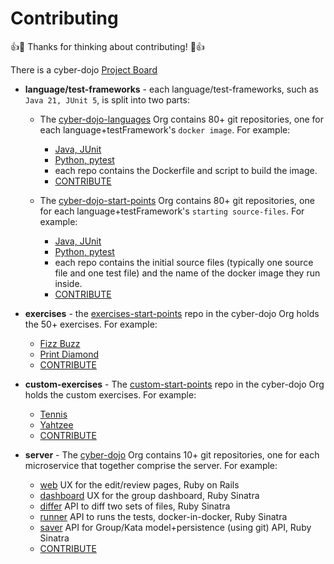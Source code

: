 
# Contributing

:+1::tada: Thanks for thinking about contributing! :tada::+1:

There is a cyber-dojo [Project Board](https://github.com/orgs/cyber-dojo/projects/3/views/1)  

- **language/test-frameworks** - each language/test-frameworks, such as `Java 21, JUnit 5`, is split into two parts:
    - The [cyber-dojo-languages](https://github.com/cyber-dojo-languages) Org contains 80+ git repositories, one for each language+testFramework's `docker image`. For example:
      - [Java, JUnit](https://github.com/cyber-dojo-languages/java-junit)
      - [Python, pytest](https://github.com/cyber-dojo-languages/python-pytest)
      - each repo contains the Dockerfile and script to build the image.
      - [CONTRIBUTE](https://github.com/cyber-dojo/cyber-dojo/blob/master/docs/how-to-contribute-to-languages.md)
 
    - The [cyber-dojo-start-points](https://github.com/cyber-dojo-start-points) Org contains 80+ git repositories, one for each language+testFramework's `starting source-files`. For example:
      - [Java, JUnit](https://github.com/cyber-dojo-start-points/java-junit)
      - [Python, pytest](https://github.com/cyber-dojo-start-points/python-pytest)
      - each repo contains the initial source files (typically one source file and one test file) and the name of the docker image they run inside.
      - [CONTRIBUTE](https://github.com/cyber-dojo/cyber-dojo/blob/master/docs/how-to-contribute-to-start-points.md)

- **exercises** - the [exercises-start-points](https://github.com/cyber-dojo/exercises-start-points) repo in the cyber-dojo Org holds the 50+ exercises. For example:
    - [Fizz Buzz](https://github.com/cyber-dojo/exercises-start-points/tree/main/start-points/Fizz_Buzz)
    - [Print Diamond](https://github.com/cyber-dojo/exercises-start-points/tree/main/start-points/Print_Diamond)
    - [CONTRIBUTE](https://github.com/cyber-dojo/exercises-start-points/blob/main/CONTRIBUTING.md)

- **custom-exercises** - The [custom-start-points](https://github.com/cyber-dojo/custom-start-points) repo in the cyber-dojo Org holds the custom exercises. For example:
    - [Tennis](https://github.com/cyber-dojo/custom-start-points/tree/main/start-points/Tennis)
    - [Yahtzee](https://github.com/cyber-dojo/custom-start-points/tree/main/start-points/Yahtzee)
    - [CONTRIBUTE](https://github.com/cyber-dojo/custom-start-points/blob/main/CONTRIBUTING.md)

- **server** - The [cyber-dojo](https://github.com/cyber-dojo) Org contains 10+ git repositories, one for each microservice that together comprise the server. For example:
    - [web](https://github.com/cyber-dojo/web) UX for the edit/review pages, Ruby on Rails
    - [dashboard](https://github.com/cyber-dojo/dashboard) UX for the group dashboard, Ruby Sinatra
    - [differ](https://github.com/cyber-dojo/differ) API to diff two sets of files, Ruby Sinatra
    - [runner](https://github.com/cyber-dojo/runner) API to runs the tests, docker-in-docker, Ruby Sinatra
    - [saver](https://github.com/cyber-dojo/saver) API for Group/Kata model+persistence (using git) API, Ruby Sinatra 
    - [CONTRIBUTE](https://github.com/cyber-dojo/cyber-dojo/blob/master/docs/how-to-contribute-to-server.md)

